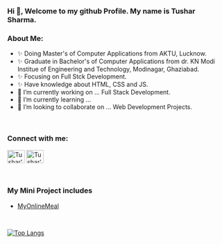 ### Hi 👋, Welcome to my github Profile. My name is Tushar Sharma.
### About Me: 
- ✨ Doing Master's of Computer Applications from AKTU, Lucknow. <br />
- ✨ Graduate in Bachelor's of Computer Applications from dr. KN Modi Institue of Engineering and Technology, Modinagar, Ghaziabad. <br /> 
- ✨ Focusing on Full Stck Development. <br />
- ✨ Have knowledge about HTML, CSS and JS. <br />
- 🔭 I’m currently working on ... Full Stack Development.
- 🌱 I’m currently learning ...
- 👯 I’m looking to collaborate on ... Web Development Projects.
<!-- - 🤔 I’m looking for help with ... 
- 💬 Ask me about ...
- 📫 How to reach me: ...
- 😄 Pronouns: ...
- ⚡ Fun fact: ... -->
<br />

<h3 align="left">Connect with me:</h3>
<p align="left">
<a href="https://twitter.com/tushars61609185" target="blank"><img align="center" src="https://raw.githubusercontent.com/peterthehan/peterthehan/master/assets/twitter.svg" alt="Tushar's Twitter Profile" height="30" width="40" /></a>
<a href="https://www.linkedin.com/in/tushar-sharma-3b98931b5/" target="blank"><img align="center" src="https://raw.githubusercontent.com/peterthehan/peterthehan/master/assets/linkedin.svg" alt="Tushar's Linkedin Profile" height="30" width="40" /></a>
</p>
<br />

### My Mini Project includes
- [ MyOnlineMeal ](https://my-online-meal-web.netlify.app/)
<br />

[![Top Langs](https://github-readme-stats.vercel.app/api/top-langs/?username=tushar1312&layout=compact)](https://github.com/tushar1312/github-readme-stats)
